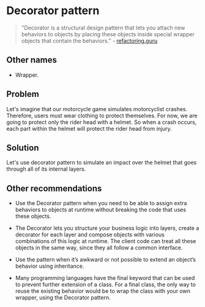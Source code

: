 # Decorator pattern

> "Decorator is a structural design pattern that lets you attach new behaviors to objects by placing these objects inside special wrapper objects that contain the behaviors." - [refactoring.guru](https://refactoring.guru/design-patterns/decorator)

## Other names

* Wrapper.

## Problem

Let's imagine that our motorcycle game simulates motorcyclist crashes. Therefore, users must wear clothing to protect themselves. For now, we are going to protect only the rider head with a helmet. So when a crash occurs, each part within the helmet will protect the rider head from injury.

## Solution

Let's use decorator pattern to simulate an impact over the helmet that goes through all of its internal layers.

## Other recommendations

* Use the Decorator pattern when you need to be able to assign extra behaviors to objects at runtime without breaking the code that uses these objects.

* The Decorator lets you structure your business logic into layers, create a decorator for each layer and compose objects with various combinations of this logic at runtime. The client code can treat all these objects in the same way, since they all follow a common interface.

* Use the pattern when it’s awkward or not possible to extend an object’s behavior using inheritance.

* Many programming languages have the final keyword that can be used to prevent further extension of a class. For a final class, the only way to reuse the existing behavior would be to wrap the class with your own wrapper, using the Decorator pattern.